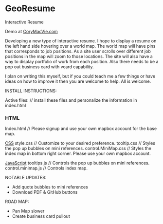 GeoResume
==============

Interactive Resume

Demo at <a href="http://www.corymacvie.com">CoryMacVie.com</a>

Developing a new type of interactive resume. I hope to display a resume on the left hand side hovering over a world map.
The world map will have pins that corresponds to job positions.  As a site user scrolls over different job positions in
the map will zoom to those locations.  The site will also have a way to display portfolio of work from each position. 
Also there needs to be a pop out business card with vcard capability. 

I plan on writing this myself, but if you could teach me a few things or have ideas on how to improve it then you are welcome to help.  All is welcome. 

INSTALL INSTRUCTIONS:

Active files: // install these files and personalize the information in index.html

<h3>HTML</h3>
Index.html  // Please signup and use your own mapbox account for the base map.

<u>CSS</u>
style.css  // Customize to your desired preference. 
tooltip.css // Styles the pop up bubbles on mini references.
control.MiniMap.css // Styles the index map in bottom right corner.  Please use your own mapbox account.

<u>JavaScript</u>
tooltips.js  // Controls the pop up bubbles on mini references.
control.minimap.js  // Controls index map.



NOTABLE UPDATES:

- Add quote bubbles to mini references
- Download PDF & GitHub buttons

ROAD MAP:

- Pan Map slower
- Create business card pullout
